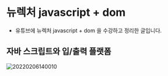 # 뉴렉처 javascript + dom

- 유튜브에 뉴렉처 javascript + dom 을 수강하고 정리한 글입니다.


## 자바 스크립트와 입/출력 플랫폼

![20220206140010](../imgs/20220206140010.png)